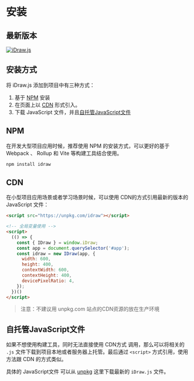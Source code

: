 # 安装

## 最新版本

[![iDraw.js](https://img.shields.io/npm/v/idraw.svg?sanitize=idraw)](https://www.npmjs.com/package/idraw) 

## 安装方式

将 iDraw.js 添加到项目中有三种方式：

1. 基于 [NPM](#npm) 安装
2. 在页面上以 [CDN](#cdn) 形式引入。
3. 下载 JavaScript 文件，并且[自托管JavaScript文件](#自托管JavaScript文件)

## NPM

在开发大型项目应用时候，推荐使用 NPM 的安装方式，可以更好的基于 Webpack 、 Rollup 和 Vite 等构建工具结合使用。

```sh
npm install idraw
```

## CDN

在小型项目应用场景或者学习场景时候，可以使用 CDN的方式引用最新的版本的 JavaScript 文件：

```html
<script src="https://unpkg.com/idraw"></script>
```

```html
<!-- 全局变量使用 -->
<script>
  (() => {
    const { IDraw } = window.iDraw;
    const app = document.querySelector('#app');
    const idraw = new IDraw(app, {
      width: 600,
      height: 400,
      contextWidth: 600,
      contextHeight: 400,
      devicePixelRatio: 4,
    });
  })()
</script>
```


> 注意：不建议用 unpkg.com 站点的CDN资源的放在生产环境


## 自托管JavaScript文件

如果不想使用构建工具，同时无法直接使用 CDN方式 调用，那么可以将相关的 `.js` 文件下载到项目本地或者服务器上托管。最后通过 `<script>` 方式引用，使用方法跟 CDN 的方式类似。

具体的 JavaScript文件 可以从 [unpkg](https://unpkg.com/idraw) 这里下载最新的 `iDraw.js` 文件。



